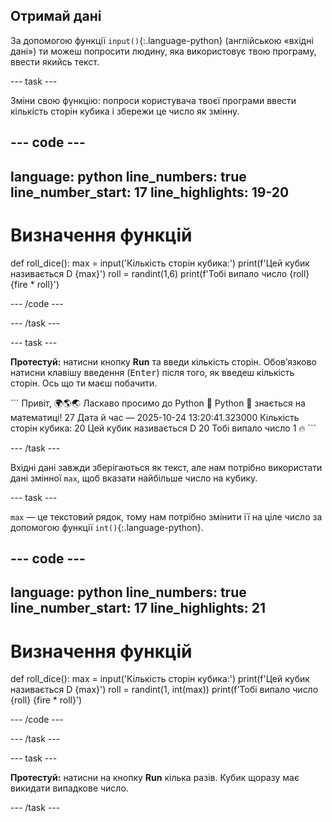## Отримай дані

За допомогою функції `input()`{:.language-python} (англійською «вхідні дані») ти можеш попросити людину, яка використовує твою програму, ввести якийсь текст.

--- task ---

Зміни свою функцію: попроси користувача твоєї програми ввести кількість сторін кубика і збережи це число як змінну.

--- code ---
---
language: python
line_numbers: true
line_number_start: 17
line_highlights: 19-20
---
# Визначення функцій
def roll_dice():
    max = input('Кількість сторін кубика:')
    print(f'Цей кубик називається D {max}')
    roll = randint(1,6)
    print(f'Тобі випало число {roll} {fire * roll}')

--- /code ---

--- /task ---

--- task ---

**Протестуй:** натисни кнопку **Run** та введи кількість сторін. Обовʼязково натисни клавішу введення (<kbd>Enter</kbd>) після того, як введеш кількість сторін. Ось що ти маєш побачити.

<div class="c-project-output">
```
Привіт, 🌍🌎🌏
Ласкаво просимо до Python 🐍
Python 🐍 знається на математиці!
27
Дата й час — 2025-10-24 13:20:41.323000
Кількість сторін кубика:
20 
Цей кубик називається D 20
Тобі випало число 1 🔥
```

--- /task ---

Вхідні дані завжди зберігаються як текст, але нам потрібно використати дані змінної `max`, щоб вказати найбільше число на кубику.

--- task ---

`max` — це текстовий рядок, тому нам потрібно змінити її на ціле число за допомогою функції `int()`{:.language-python}.


--- code ---
---
language: python
line_numbers: true
line_number_start: 17
line_highlights: 21
---
# Визначення функцій
def roll_dice():
    max = input('Кількість сторін кубика:')
    print(f'Цей кубик називається D {max}')
    roll = randint(1, int(max))
    print(f'Тобі випало число {roll} {fire * roll}')

--- /code ---

--- /task ---

--- task ---

**Протестуй:** натисни на кнопку **Run** кілька разів. Кубик щоразу має викидати випадкове число.

--- /task ---

